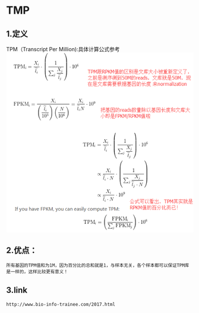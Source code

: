 # TMP

## 1.定义
   TPM（Transcript Per Million):具体计算公式参考![TPM_formula](TPM_formula.png)

## 2.优点：

    所有基因的TPM值和为1M，因为百分比的总和就是1，与样本无关，各个样本都可以保证TPM库是一样的，这样比较更有意义！

## 3.link
    http://www.bio-info-trainee.com/2017.html
